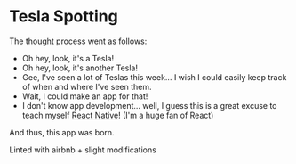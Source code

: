 # Tesla Spotting

The thought process went as follows:
 - Oh hey, look, it's a Tesla!
 - Oh hey, look, it's another Tesla!
 - Gee, I've seen a lot of Teslas this week... I wish I could easily keep track of
    when and where I've seen them.
 - Wait, I could make an app for that!
 - I don't know app development... well, I guess this is a great excuse to teach
    myself [React Native](https://facebook.github.io/react-native/)! (I'm a huge
    fan of React)

And thus, this app was born.

Linted with airbnb + slight modifications